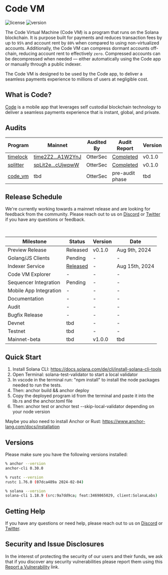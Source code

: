 # Code VM
![license][license-image]
![version][version-image]

[version-image]: https://img.shields.io/badge/version-0.1.0-blue.svg?style=flat
[license-image]: https://img.shields.io/badge/license-MIT-blue.svg?style=flat

The Code Virtual Machine (Code VM) is a program that runs on the Solana
blockchain. It is purpose built for payments and reduces transaction fees by up
to `95%` and account rent by `80%` when compared to using non-virtualized
accounts. Additionally, the Code VM can compress dormant accounts off-chain,
reducing account rent to effectively `zero`.  Compressed accounts can be
decompressed when needed — either automatically using the Code app or manually
through a public indexer. 

The Code VM is designed to be used by the Code app, to deliver a seamless
payments experience to millions of users at negligible cost.

##  What is Code?

[Code](https://getcode.com) is a mobile app that leverages self custodial 
blockchain technology to deliver a seamless payments experience that is instant, 
global, and private. 

## Audits

| Program | Mainnet | Audited By | Audit Report | Version | Commit |
| --- | --- | --- | --- | --- | --- |
| [timelock](https://github.com/code-wallet/code-program-library/tree/main/timelock) | [time2Z2...A1W2YnJ](https://explorer.solana.com/address/time2Z2SCnn3qYg3ULKVtdkh8YmZ5jFdKicnA1W2YnJ) | OtterSec | [Completed](https://github.com/code-wallet/code-program-library/tree/main/security/audits/getcode_timelock_audit_final.pdf) | v0.1.0 | [3d78dcf](https://github.com/code-wallet/code-program-library/commit/3d78dcf2201cdc047aed7a247e59522a5198e1a8) |
| [splitter](https://github.com/code-wallet/code-program-library/tree/main/splitter) | [spLit2e...cUjwpwW](https://explorer.solana.com/address/spLit2eb13Tz93if6aJM136nUWki5PVUsoEjcUjwpwW) | OtterSec | [Completed](https://github.com/code-wallet/code-program-library/tree/main/security/audits/getcode_splitter_audit_final.pdf) | v0.1.0 | [3d78dcf](https://github.com/code-wallet/code-program-library/commit/3d78dcf2201cdc047aed7a247e59522a5198e1a8) |
|[code_vm](https://github.com/code-payments/code-vm/tree/main/programs/code-vm/src) | tbd | OtterSec | pre-audit phase | tbd | tbd |

## Release Schedule

We're currently working towards a mainnet release and are looking for feedback
from the community. Please reach out to us on [Discord](https://discord.gg/T8Tpj8DBFp) or [Twitter](https://twitter.com/getcode) if you have any
questions or feedback.

<br>

| Milestone | Status | Version | Date |
| --- | --- | --- | --- |
| Preview Release | Released | v0.1.0 | Aug 9th, 2024 |
| Golang/JS Clients | Pending | - | - |
| Indexer Service | [Released](https://github.com/code-payments/code-vm-indexer) | - | Aug 15th, 2024 |
| Code VM Explorer | - | - | - |
| Sequencer Integration | Pending | - | - |
| Mobile App Integration | - | - | - |
| Documentation | - | - | - |
| Audit | - | - | - |
| Bugfix Release | - | - | - |
| Devnet | tbd | - | - |
| Testnet | tbd | - | - |
| Mainnet-beta | tbd | v1.0.0 | tbd |



## Quick Start

1. Install Solana CLI: https://docs.solana.com/de/cli/install-solana-cli-tools
2. Open Terminal: solana-test-validator to start a local validator
3. In vscode in the terminal run: "npm install" to install the node packages needed to run the tests.
4. Then: anchor build && anchor deploy 
5. Copy the deployed program id from the terminal and paste it into the lib.rs and the anchor.toml file
6. Then: anchor test or anchor test --skip-local-validator depending on your node version

Maybe you also need to install Anchor or Rust: https://www.anchor-lang.com/docs/installation

## Versions

Please make sure you have the following versions installed:

```bash
% anchor --version
anchor-cli 0.30.0

% rustc --version
rustc 1.76.0 (07dca489a 2024-02-04)

% solana --version
solana-cli 1.18.9 (src:9a7dd9ca; feat:3469865029, client:SolanaLabs)
```

## Getting Help

If you have any questions or need help, please reach out to us on [Discord](https://discord.gg/T8Tpj8DBFp) or [Twitter](https://twitter.com/getcode).

## Security and Issue Disclosures

In the interest of protecting the security of our users and their funds, we ask
that if you discover any security vulnerabilities please report them using this
[Report a Vulnerability](https://github.com/code-wallet/code-program-library/security/advisories/new)
link.
